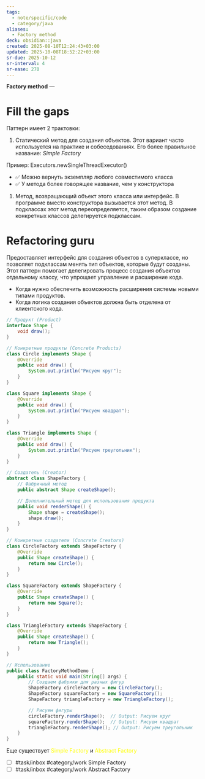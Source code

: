 ```yaml
---
tags:
  - note/specific/code
  - category/java
aliases:
  - Factory method
deck: obsidian::java
created: 2025-08-10T12:24:43+03:00
updated: 2025-10-08T18:52:22+03:00
sr-due: 2025-10-12
sr-interval: 4
sr-ease: 270
---
```


**Factory method**
—
# Fill the gaps

Паттерн имеет 2 трактовки:
1. Статический метод для создания объектов. Этот вариант часто используется на практике и собеседованиях. Его более правильное название: *Simple Factory*

Пример: Executors.newSingleThreadExecutor()

- ✅ Можно вернуть экземпляр любого совместимого класса
- ✅ У метода более говорящее название, чем у конструктора

1. Метод, возвращающий объект этого класса или интерфейс. В программе вместо конструктора вызывается этот метод. В подклассах этот метод переопределяется, таким образом создание конкретных классов делегируется подклассам.

# Refactoring guru
Предоставляет интерфейс для создания объектов в суперклассе, но позволяет подклассам менять тип объектов, которые будут созданы. Этот паттерн помогает делегировать процесс создания объектов отдельному классу, что упрощает управление и расширение кода.

- Когда нужно обеспечить возможность расширения системы новыми типами продуктов.
- Когда логика создания объектов должна быть отделена от клиентского кода.

```java
// Продукт (Product)
interface Shape {
    void draw();
}

// Конкретные продукты (Concrete Products)
class Circle implements Shape {
    @Override
    public void draw() {
        System.out.println("Рисуем круг");
    }
}

class Square implements Shape {
    @Override
    public void draw() {
        System.out.println("Рисуем квадрат");
    }
}

class Triangle implements Shape {
    @Override
    public void draw() {
        System.out.println("Рисуем треугольник");
    }
}

// Создатель (Creator)
abstract class ShapeFactory {
    // Фабричный метод
    public abstract Shape createShape();

    // Дополнительный метод для использования продукта
    public void renderShape() {
        Shape shape = createShape();
        shape.draw();
    }
}

// Конкретные создатели (Concrete Creators)
class CircleFactory extends ShapeFactory {
    @Override
    public Shape createShape() {
        return new Circle();
    }
}

class SquareFactory extends ShapeFactory {
    @Override
    public Shape createShape() {
        return new Square();
    }
}

class TriangleFactory extends ShapeFactory {
    @Override
    public Shape createShape() {
        return new Triangle();
    }
}

// Использование
public class FactoryMethodDemo {
    public static void main(String[] args) {
        // Создаем фабрики для разных фигур
        ShapeFactory circleFactory = new CircleFactory();
        ShapeFactory squareFactory = new SquareFactory();
        ShapeFactory triangleFactory = new TriangleFactory();

        // Рисуем фигуры
        circleFactory.renderShape();  // Output: Рисуем круг
        squareFactory.renderShape();  // Output: Рисуем квадрат
        triangleFactory.renderShape(); // Output: Рисуем треугольник
    }
}
```

Еще существует <font color="#ffff00">Simple Factory</font> и <font color="#ffff00">Abstract Factory</font>

- [ ] #task/inbox #category/work Simple Factory
- [ ] #task/inbox #category/work Abstract Factory
